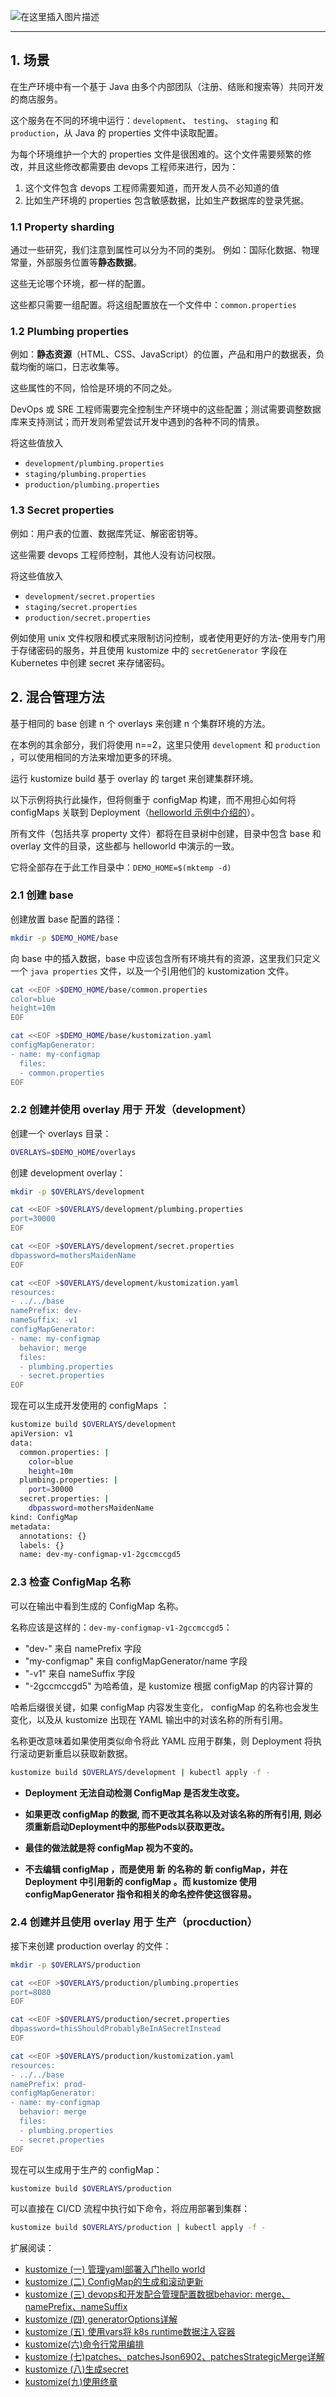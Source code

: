 ![在这里插入图片描述](https://img-blog.csdnimg.cn/20210112195054650.png?x-oss-process=image/watermark,type_ZmFuZ3poZW5naGVpdGk,shadow_10,text_aHR0cHM6Ly9ibG9nLmNzZG4ubmV0L3hpeGloYWhhbGVsZWhlaGU=,size_16,color_FFFFFF,t_70#pic_center)

---

## 1. 场景
在生产环境中有一个基于 Java 由多个内部团队（注册、结账和搜索等）共同开发的商店服务。

这个服务在不同的环境中运行：`development`、 `testing`、 `staging` 和 `production`，从 Java 的 properties 文件中读取配置。

为每个环境维护一个大的 properties 文件是很困难的。这个文件需要频繁的修改，并且这些修改都需要由 devops 工程师来进行，因为：

 1. 这个文件包含 devops 工程师需要知道，而开发人员不必知道的值
 2. 比如生产环境的 properties 包含敏感数据，比如生产数据库的登录凭据。
### 1.1 Property sharding
通过一些研究，我们注意到属性可以分为不同的类别。
例如：国际化数据、物理常量，外部服务位置等**静态数据**。

这些无论哪个环境，都一样的配置。

这些都只需要一组配置。将这组配置放在一个文件中：`common.properties`

### 1.2 Plumbing properties
例如：**静态资源**（HTML、CSS、JavaScript）的位置，产品和用户的数据表，负载均衡的端口，日志收集等。

这些属性的不同，恰恰是环境的不同之处。

DevOps 或 SRE 工程师需要完全控制生产环境中的这些配置；测试需要调整数据库来支持测试；而开发则希望尝试开发中遇到的各种不同的情景。

将这些值放入

 - `development/plumbing.properties`
 - `staging/plumbing.properties`
 - `production/plumbing.properties`

### 1.3 Secret properties
例如：用户表的位置、数据库凭证、解密密钥等。

这些需要 devops 工程师控制，其他人没有访问权限。

将这些值放入

 - `development/secret.properties`
 - `staging/secret.properties`
 - `production/secret.properties`

例如使用 unix 文件权限和模式来限制访问控制，或者使用更好的方法-使用专门用于存储密码的服务，并且使用 kustomize 中的 `secretGenerator` 字段在 Kubernetes 中创建 secret 来存储密码。

## 2. 混合管理方法
基于相同的 base 创建 n 个 overlays 来创建 n 个集群环境的方法。

在本例的其余部分，我们将使用 n==2，这里只使用 `development` 和 `production` ，可以使用相同的方法来增加更多的环境。

运行 kustomize build 基于 overlay 的 target 来创建集群环境。

以下示例将执行此操作，但将侧重于 configMap 构建，而不用担心如何将 configMaps 关联到 Deployment（[helloworld 示例中介绍的](https://ghostwritten.blog.csdn.net/article/details/107925618)）。

所有文件（包括共享 property 文件）都将在目录树中创建，目录中包含 base 和 overlay 文件的目录，这些都与 helloworld 中演示的一致。

它将全部存在于此工作目录中：`DEMO_HOME=$(mktemp -d)`

### 2.1 创建 base
创建放置 base 配置的路径：

```bash
mkdir -p $DEMO_HOME/base
```

向 base 中的插入数据，base 中应该包含所有环境共有的资源，这里我们只定义一个 `java properties` 文件，以及一个引用他们的 kustomization 文件。

```bash
cat <<EOF >$DEMO_HOME/base/common.properties
color=blue
height=10m
EOF

cat <<EOF >$DEMO_HOME/base/kustomization.yaml
configMapGenerator:
- name: my-configmap
  files:
  - common.properties
EOF
```
### 2.2 创建并使用 overlay 用于 开发（development）
创建一个 overlays 目录：

```bash
OVERLAYS=$DEMO_HOME/overlays
```

创建 development overlay：

```bash
mkdir -p $OVERLAYS/development

cat <<EOF >$OVERLAYS/development/plumbing.properties
port=30000
EOF

cat <<EOF >$OVERLAYS/development/secret.properties
dbpassword=mothersMaidenName
EOF

cat <<EOF >$OVERLAYS/development/kustomization.yaml
resources:
- ../../base
namePrefix: dev-
nameSuffix: -v1
configMapGenerator:
- name: my-configmap
  behavior: merge
  files:
  - plumbing.properties
  - secret.properties
EOF
```

现在可以生成开发使用的 configMaps ：

```bash
kustomize build $OVERLAYS/development
apiVersion: v1
data:
  common.properties: |
    color=blue
    height=10m
  plumbing.properties: |
    port=30000
  secret.properties: |
    dbpassword=mothersMaidenName
kind: ConfigMap
metadata:
  annotations: {}
  labels: {}
  name: dev-my-configmap-v1-2gccmccgd5

```

### 2.3 检查 ConfigMap 名称
可以在输出中看到生成的 ConfigMap 名称。

名称应该是这样的：`dev-my-configmap-v1-2gccmccgd5`：

 - "dev-" 来自 namePrefix 字段
 - "my-configmap" 来自 configMapGenerator/name 字段
 - "-v1" 来自 nameSuffix 字段
 - "-2gccmccgd5" 为哈希值，是 kustomize 根据 configMap 的内容计算的

哈希后缀很关键，如果 configMap 内容发生变化， configMap 的名称也会发生变化，以及从 kustomize 出现在 YAML 输出中的对该名称的所有引用。

名称更改意味着如果使用类似命令将此 YAML 应用于群集，则 Deployment 将执行滚动更新重启以获取新数据。

```bash
kustomize build $OVERLAYS/development | kubectl apply -f -
```

- **Deployment 无法自动检测 ConfigMap 是否发生改变。**

- **如果更改 configMap 的数据, 而不更改其名称以及对该名称的所有引用, 则必须重新启动Deployment中的那些Pods以获取更改。**

- **最佳的做法就是将 configMap 视为不变的。**

- **不去编辑 configMap ，而是使用 新 的名称的 新 configMap，并在 Deployment 中引用新的 configMap 。而 kustomize 使用 configMapGenerator 指令和相关的命名控件使这很容易。**

### 2.4 创建并且使用 overlay 用于 生产（procduction）
接下来创建 production overlay 的文件：

```bash
mkdir -p $OVERLAYS/production

cat <<EOF >$OVERLAYS/production/plumbing.properties
port=8080
EOF

cat <<EOF >$OVERLAYS/production/secret.properties
dbpassword=thisShouldProbablyBeInASecretInstead
EOF

cat <<EOF >$OVERLAYS/production/kustomization.yaml
resources:
- ../../base
namePrefix: prod-
configMapGenerator:
- name: my-configmap
  behavior: merge
  files:
  - plumbing.properties
  - secret.properties
EOF
```

现在可以生成用于生产的 configMap：

```bash
kustomize build $OVERLAYS/production
```

可以直接在 CI/CD 流程中执行如下命令，将应用部署到集群：

```bash
kustomize build $OVERLAYS/production | kubectl apply -f -
```
扩展阅读：

 - [kustomize (一) 管理yaml部署入门hello world](https://ghostwritten.blog.csdn.net/article/details/107925618)
 - [kustomize (二) ConfigMap的生成和滚动更新](https://ghostwritten.blog.csdn.net/article/details/110962982)
 - [kustomize (三) devops和开发配合管理配置数据behavior: merge、namePrefix、nameSuffix](https://ghostwritten.blog.csdn.net/article/details/110980010)
 - [kustomize (四) generatorOptions详解](https://ghostwritten.blog.csdn.net/article/details/110992002)
 - [kustomize (五) 使用vars将 k8s runtime数据注入容器](https://ghostwritten.blog.csdn.net/article/details/111029759)
 - [kustomize(六)命令行常用编排](https://ghostwritten.blog.csdn.net/article/details/111042577)
 - [kustomize (七)patches、patchesJson6902、patchesStrategicMerge详解](https://ghostwritten.blog.csdn.net/article/details/111188370)
 - [kustomize (八)生成secret](https://ghostwritten.blog.csdn.net/article/details/111211735)
 - [kustomize(九)使用终章](https://blog.csdn.net/xixihahalelehehe/article/details/111223923)
